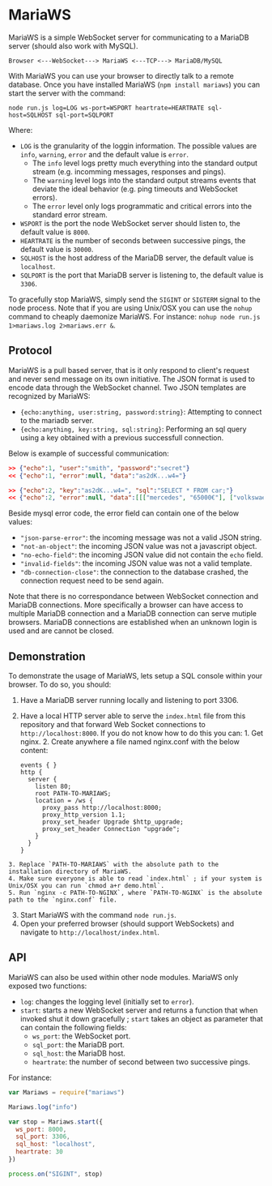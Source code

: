 # MariaWS


MariaWS is a simple WebSocket server for communicating to a MariaDB server (should also work with MySQL).

```Browser <---WebSocket---> MariaWS <---TCP---> MariaDB/MySQL```

With MariaWS you can use your browser to directly talk to a remote database.
Once you have installed MariaWS (`npm install mariaws`) you can start the server with the command:

```shell
node run.js log=LOG ws-port=WSPORT heartrate=HEARTRATE sql-host=SQLHOST sql-port=SQLPORT
```

Where:
  * `LOG` is the granularity of the loggin information. The possible values are `info`, `warning`, `error` and the default value is `error`.
    * The `info` level logs pretty much everything into the standard output stream (e.g. incomming messages, responses and pings).
    * The `warning` level logs into the standard output streams events that deviate the ideal behavior (e.g. ping timeouts and WebSocket errors).
    * The `error` level only logs programmatic and critical errors into the standard error stream.
  * `WSPORT` is the port the node WebSocket server should listen to, the default value is `8000`.
  * `HEARTRATE` is the number of seconds between successive pings, the default value is `30000`.
  * `SQLHOST` is the host address of the MariaDB server, the default value is `localhost`.
  * `SQLPORT` is the port that MariaDB server is listening to, the default value is `3306`.

To gracefully stop MariaWS, simply send the `SIGINT` or `SIGTERM` signal to the node process.
Note that if you are using Unix/OSX you can use the `nohup` command to cheaply daemonize MariaWS. For instance: `nohup node run.js 1>mariaws.log 2>mariaws.err &`.

## Protocol

MariaWS is a pull based server, that is it only respond to client's request and never send message on its own initiative.
The JSON format is used to encode data through the WebSocket channel.
Two JSON templates are recognized by MariaWS:
  * `{echo:anything, user:string, password:string}`: Attempting to connect to the mariadb server.
  * `{echo:anything, key:string, sql:string}`: Performing an sql query using a key obtained with a previous successfull connection.

Below is example of successful communication:
```json
>> {"echo":1, "user":"smith", "password":"secret"}
<< {"echo":1, "error":null, "data":"as2dK...w4="}

>> {"echo":2, "key":"as2dK...w4=", "sql":"SELECT * FROM car;"}
<< {"echo":2, "error":null, "data":[[["mercedes", "65000€"], ["volkswaegen", "25000€"]]]}
```

Beside mysql error code, the error field can contain one of the below values:
  * `"json-parse-error"`: the incoming message was not a valid JSON string.
  * `"not-an-object"`: the incoming JSON value was not a javascript object.
  * `"no-echo-field"`: the incoming JSON value did not contain the `echo` field.
  * `"invalid-fields"`: the incoming JSON value was not a valid template.
  * `"db-connection-close"`: the connection to the database crashed, the connection request need to be send again.

Note that there is no correspondance between WebSocket connection and MariaDB connections.
More specifically a browser can have access to multiple MariaDB connection and a MariaDB connection can serve mutiple browsers.
MariaDB connections are established when an unknown login is used and are cannot be closed.

## Demonstration

To demonstrate the usage of MariaWS, lets setup a SQL console within your browser.
To do so, you should:
  1. Have a MariaDB server running locally and listening to port 3306.
  2. Have a local HTTP server able to serve the `index.html` file from this repository and that forward Web Socket connections to `http://localhost:8000`. If you do not know how to do this you can:
    1. Get nginx.
    2. Create anywhere a file named nginx.conf with the below content:

        ```nginx
        events { }
        http {
          server {
            listen 80;
            root PATH-TO-MARIAWS;
            location = /ws {
              proxy_pass http://localhost:8000;
              proxy_http_version 1.1;
              proxy_set_header Upgrade $http_upgrade;
              proxy_set_header Connection "upgrade";
            }
          }
        }
        ```

    3. Replace `PATH-TO-MARIAWS` with the absolute path to the installation directory of MariaWS.
    4. Make sure everyone is able to read `index.html` ; if your system is Unix/OSX you can run `chmod a+r demo.html`.
    5. Run `nginx -c PATH-TO-NGINX`, where `PATH-TO-NGINX` is the absolute path to the `nginx.conf` file.
  3. Start MariaWS with the command `node run.js`.
  4. Open your preferred browser (should support WebSockets) and navigate to `http://localhost/index.html`.

## API

MariaWS can also be used within other node modules.
MariaWS only exposed two functions:
  * `log`: changes the logging level (initially set to `error`).
  * `start`: starts a new WebSocket server and returns a function that when invoked shut it down gracefully ; `start` takes an object as parameter that can contain the following fields:
    * `ws_port`: the WebSocket port.
    * `sql_port`: the MariaDB port.
    * `sql_host`: the MariaDB host.
    * `heartrate`: the number of second between two successive pings.

For instance:
```javascript
var Mariaws = require("mariaws")

Mariaws.log("info")

var stop = Mariaws.start({
  ws_port: 8000,
  sql_port: 3306,
  sql_host: "localhost",
  heartrate: 30
})

process.on("SIGINT", stop)
```


